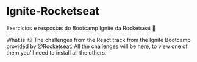 # Ignite-Rocketseat
 Exercícios e respostas do Bootcamp Ignite da Rocketseat 🚀

What is it?
The challenges from the React track from the Ignite Bootcamp provided by @Rocketseat. All the challenges will be here, to view one of them you'll need to install all the others.
